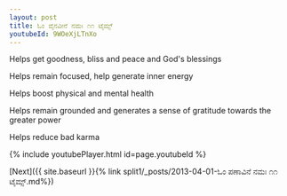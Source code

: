 ```yaml
---
layout: post
title: ಓಂ ವೈನವೀನೆ ನಮಃ ೧೧ ಟೈಮ್ಸ್
youtubeId: 9WOeXjLTnXo
---
```

 
 
Helps get goodness, bliss and peace and God's blessings
 
Helps remain focused, help generate inner energy 
 
Helps boost physical and mental health 
 
Helps remain grounded and generates a sense of gratitude towards the greater power 
 
Helps reduce bad karma
 
 
 
 


{% include youtubePlayer.html id=page.youtubeId %}
 
[Next]({{ site.baseurl }}{% link  split1/_posts/2013-04-01-ಓಂ ಪಣಾವಿನೆ ನಮಃ ೧೧ ಟೈಮ್ಸ್.md%})
 
